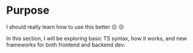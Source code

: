 # Purpose
I should really learn how to use this better 😔 :pensive:

In this section, I will be exploring basic TS syntax, how it works, and new frameworks for both frontend and backend dev.